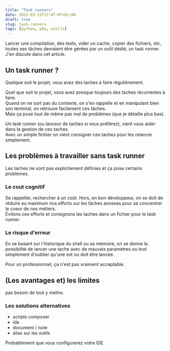 ```yaml
---
title: "Task runners"
date: 2022-03-12T17:07:07+01:00
draft: true 
slug: task-runners
tags: [python, php, outils]
---
```


Lancer une compilation, des tests, vider un cache, copier des fichiers, etc, toutes ses tâches devraient être gérées par un outil dédié, un task runner.  
J'en discute dans cet article.

<!--more-->

## Un task runner ?

Quelque soit le projet, vous avez des taches à faire régulièrement.

Quel que soit le projet, vous avez presque toujours des taches récurrentes à faire.  
Quand on ne sort pas du contexte, on s'en rappelle et en manipulant bien son terminal, on retrouve facilement ces tâches.  
Mais ça pose tout de même pas mal de problèmes (que je détaille plus bas).

Un task runner (ou lanceur de taches si vous préférez), vient vous aider dans la gestion de ces taches.  
Avec un simple fichier on vient consigner ces taches pour les relancer simplement.

## Les problèmes à travailler sans task runner

Les taches ne sont pas explicitement définies et ça pose certains problèmes.

### Le cout cognitif

Se rappeller, rechercher à un coût. Hors, en bon développeur, on se doit de réduire au maximum nos efforts sur les tâches annexes pour se concentrer le coeur de nos métiers.  
Évitons ces efforts et consignons les taches dans un fichier pour le task runner.

### Le risque d'erreur

En se basant sur l'historique du shell ou sa mémoire, on se donne la possibilité de lancer une tache avec de mauvais paramètres ou tout simplement d'oublier qu'une est ou doit être lancée.

Pour un professionnel, ça n'est pas vraiment acceptable. 

## (Les avantages et) les limites

pas besoin de tout y mettre.


### Les solutions alternatives

- scripts composer
- ide
- document / note
- alias sur les outils


Probablement que vous configurerez votre IDE 



